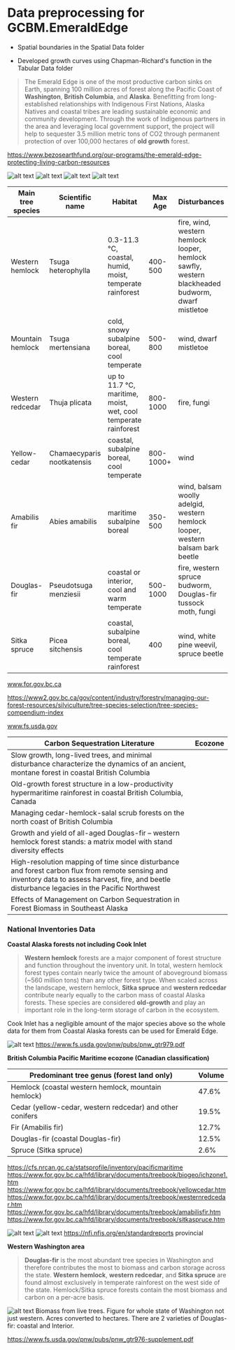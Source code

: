 # Data preprocessing for GCBM.EmeraldEdge

* Spatial boundaries in the Spatial Data folder

* Developed growth curves using Chapman-Richard's function in the Tabular Data folder

>The Emerald Edge is one of the most productive carbon sinks on Earth, spanning 100 million acres of forest along the Pacific Coast of **Washington**, **British Columbia**, and **Alaska**. Benefitting from long-established relationships with Indigenous First Nations, Alaska Natives and coastal tribes are leading sustainable economic and community development. Through the work of Indigenous partners in the area and leveraging local government support, the project will help to sequester 3.5 million metric tons of CO2 through permanent protection of over 100,000 hectares of **old growth** forest.

https://www.bezosearthfund.org/our-programs/the-emerald-edge-protecting-living-carbon-resources

![alt text](https://github.com/mHienp/GCBM.EmeraldEdge.Data/blob/main/img/Eco%20Names.png)
![alt text](https://github.com/mHienp/GCBM.EmeraldEdge.Data/blob/main/img/Eco%20Zones.png)
![alt text](https://github.com/mHienp/GCBM.EmeraldEdge.Data/blob/main/img/Holdridge.png)
![alt text](https://github.com/mHienp/GCBM.EmeraldEdge.Data/blob/main/img/temperature%20blue-white%20(0)-orange.png)

Main tree species | Scientific name | Habitat | Max Age | Disturbances |
--- | --- | --- | --- | --- |
Western hemlock | Tsuga heterophylla | 0.3-11.3 °C, coastal, humid, moist, temperate rainforest | 400-500 | fire, wind, western hemlock looper, hemlock sawfly, western blackheaded budworm, dwarf mistletoe |
Mountain hemlock | Tsuga mertensiana | cold, snowy subalpine boreal, cool temperate | 500-800 | wind, dwarf mistletoe |
Western redcedar | Thuja plicata | up to 11.7 °C, maritime, moist, wet, cool temperate rainforest | 800-1000 | fire, fungi |
Yellow-cedar | Chamaecyparis nootkatensis | coastal, subalpine boreal, cool temperate | 800-1000+ | wind |
Amabilis fir | Abies amabilis | maritime subalpine boreal | 350-500 | wind, balsam woolly adelgid, western hemlock looper, western balsam bark beetle |
Douglas-fir | Pseudotsuga menziesii | coastal or interior, cool and warm temperate | 500-1000 | fire, western spruce budworm, Douglas-fir tussock moth, fungi |
Sitka spruce | Picea sitchensis | coastal, subalpine boreal, cool temperate rainforest | 400 | wind, white pine weevil, spruce beetle |

www.for.gov.bc.ca

https://www2.gov.bc.ca/gov/content/industry/forestry/managing-our-forest-resources/silviculture/tree-species-selection/tree-species-compendium-index

www.fs.usda.gov

Carbon Sequestration Literature | Ecozone |
--- | --- |
Slow growth, long-lived trees, and minimal disturbance characterize the dynamics of an ancient, montane forest in coastal British Columbia | |
Old-growth forest structure in a low-productivity hypermaritime rainforest in coastal British Columbia, Canada | |
Managing cedar-hemlock-salal scrub forests on the north coast of British Columbia | |
Growth and yield of all-aged Douglas-fir – western hemlock forest stands: a matrix model with stand diversity effects | |
High-resolution mapping of time since disturbance and forest carbon flux from remote sensing and inventory data to assess harvest, fire, and beetle disturbance legacies in the Pacific Northwest | |
Effects of Management on Carbon Sequestration in Forest Biomass in Southeast Alaska | |

### **National Inventories Data**

**Coastal Alaska forests not including Cook Inlet**
> **Western hemlock** forests are a major component of forest structure and function throughout the inventory unit. In total, western hemlock forest types contain nearly twice the amount of aboveground biomass (~560 million tons) than any other forest type. When scaled across the landscape, western hemlock, **Sitka spruce** and **western redcedar** contribute nearly equally to the carbon mass of coastal Alaska forests. These species are considered **old-growth** and play an important role in the long-term storage of carbon in the ecosystem.

Cook Inlet has a negligible amount of the major species above so the whole data for them from Coastal Alaska forests can be used for Emerald Edge.

![alt text](https://github.com/mHienp/GCBM.EmeraldEdge.Data/blob/main/img/alaska_AGB_age.png)
https://www.fs.usda.gov/pnw/pubs/pnw_gtr979.pdf

**British Columbia Pacific Maritime ecozone (Canadian classification)**

Predominant tree genus (forest land only) | Volume |  
--- | --- |
Hemlock (coastal western hemlock, mountain hemlock) | 47.6% |
Cedar (yellow-cedar, western redcedar) and other conifers | 19.5% |
Fir (Amabilis fir) | 12.7% | +1 |
Douglas-fir (coastal Douglas-fir) | 12.5% |
Spruce (Sitka spruce) | 2.6% |

https://cfs.nrcan.gc.ca/statsprofile/inventory/pacificmaritime
https://www.for.gov.bc.ca/hfd/library/documents/treebook/biogeo/ichzone1.htm
https://www.for.gov.bc.ca/hfd/library/documents/treebook/yellowcedar.htm
https://www.for.gov.bc.ca/hfd/library/documents/treebook/westernredcedar.htm
https://www.for.gov.bc.ca/hfd/library/documents/treebook/amabilisfir.htm
https://www.for.gov.bc.ca/hfd/library/documents/treebook/sitkaspruce.htm

![alt text](https://github.com/mHienp/GCBM.EmeraldEdge.Data/blob/main/img/AGB5.png)
![alt text](https://github.com/mHienp/GCBM.EmeraldEdge.Data/blob/main/img/AGB-A5.png)
https://nfi.nfis.org/en/standardreports
provincial

**Western Washington area**
> **Douglas-fir** is the most abundant tree species in Washington and therefore contributes the most to biomass and carbon storage across the state. **Western hemlock**, **western redcedar**, and **Sitka spruce** are found almost exclusively in temperate rainforest on the west side of the state. Hemlock/Sitka spruce forests contain the most biomass and carbon on a per-acre basis.

![alt text](https://github.com/mHienp/GCBM.EmeraldEdge.Data/blob/main/img/Washington_AGB_area.png)
Biomass from live trees. Figure for whole state of Washington not just western. Acres converted to hectares. There are 2 varieties of Douglas-fir: coastal and Interior. 

https://www.fs.usda.gov/pnw/pubs/pnw_gtr976-supplement.pdf
